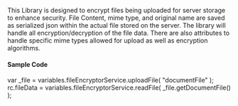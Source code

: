This Library is designed to encrypt files being uploaded for server storage to enhance security. File Content, mime type, and original name are saved as serialized json within the actual file stored on the server. The library will handle all encryption/decryption of the file data. There are also attributes to handle specific mime types allowed for upload as well as encryption algorithms.  
  
#### Sample Code
var _file = variables.fileEncryptorService.uploadFile( "documentFile" );  
rc.fileData = variables.fileEncryptorService.readFile( _file.getDocumentFile() );  